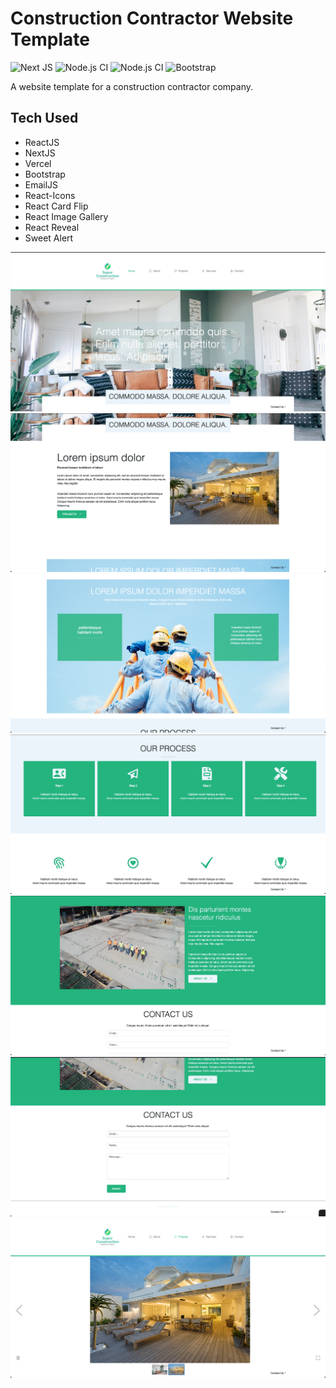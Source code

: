 # Construction Contractor Website Template

![Next JS](https://img.shields.io/badge/Next-black?style=for-the-badge&logo=next.js&logoColor=white)
![Node.js CI](https://img.shields.io/badge/React-20232A?style=for-the-badge&logo=react&logoColor=61DAFB)
![Node.js CI](https://img.shields.io/badge/Vercel-000000?style=for-the-badge&logo=vercel&logoColor=white)
![Bootstrap](https://img.shields.io/badge/bootstrap-%23563D7C.svg?style=for-the-badge&logo=bootstrap&logoColor=white)

A website template for a construction contractor company.

## Tech Used

- ReactJS
- NextJS
- Vercel
- Bootstrap
- EmailJS
- React-Icons
- React Card Flip
- React Image Gallery
- React Reveal
- Sweet Alert

![screenshot](public/screenshots/screenshot_7.png)
![screenshot](public/screenshots/screenshot_6.png)
![screenshot](public/screenshots/screenshot_5.png)
![screenshot](public/screenshots/screenshot_4.png)
![screenshot](public/screenshots/screenshot_3.png)
![screenshot](public/screenshots/screenshot_2.png)
![screenshot](public/screenshots/screenshot_1.png)